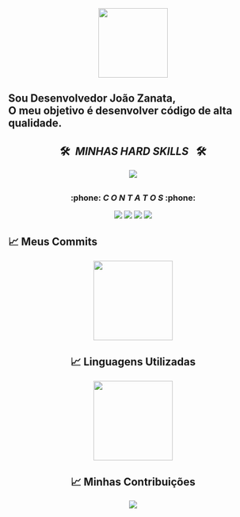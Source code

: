 <div align = "center">
  <img height = "140px" src = "https://user-images.githubusercontent.com/92947069/183311882-d6cec5b0-18e8-48cf-a551-098f295fbce5.gif" >
</div>

##
<h2>Sou Desenvolvedor João Zanata,<br />
O meu objetivo é desenvolver código de alta qualidade.</h4>


<h2 align="center">🛠️&ensp;<i>MINHAS HARD SKILLS</i> &ensp;🛠️</h2>
<p align="center">
  <a href="https://skillicons.dev">
    <img src="https://skillicons.dev/icons?i=html,css,bootstrap,javascript,typescript,nextjs,react,nodejs,expressjs,postgresql,mongodb,sass,git,github," />
  </a>
</p>

##

<h3 align="center">:phone: <i>C O N T A T O S</i> :phone:</h2>
<div align="center">
  <a href="https://www.youtube.com/channel/UC4HGXEkIXAStEavOjL2KjXg" target="_blank"><img src="https://img.shields.io/badge/YouTube-FF0000?style=for-the-badge&logo=youtube&logoColor=white" target="_blank"></a>
  <a href="https://www.instagram.com/jmmoadm/" target="_blank"><img src="https://img.shields.io/badge/-Instagram-%23E4405F?style=for-the-badge&logo=instagram&logoColor=white" target="_blank"></a>
   <a href = "mailto:darakosmz8@gmail.com"><img src="https://img.shields.io/badge/-Gmail-%23333?style=for-the-badge&logo=gmail&logoColor=white" target="_blank"></a>
  <a href="https://www.linkedin.com/in/joaomarcoszanata/" target="_blank"><img src="https://img.shields.io/badge/-LinkedIn-%230077B5?style=for-the-badge&logo=linkedin&logoColor=white" target="_blank"></a> 
 </div>

##

## :chart_with_upwards_trend: Meus Commits 
<div align='center'>
  
<div align='center'>
<img height="160em" src="https://github-readme-stats-git-masterrstaa-rickstaa.vercel.app/api?username=jmmoz08&show_icons=true&theme=blue-green&include_all_commits=true&count_private=true"/>


## :chart_with_upwards_trend: Linguagens Utilizadas
<div align='centro' >
 
<div align='center'>
<img height="160em" src="https://github-readme-stats-git-masterrstaa-rickstaa.vercel.app/api/top-langs/?username=jmmoz08&layout=compact&langs_count=7&theme=blue-green"/>
</div>

## :chart_with_upwards_trend: Minhas Contribuições
<div align='centro' >
 
<div align='center'>
<a height="140em" href="http://www.github.com/JMMOZ08"><img src="https://github-readme-streak-stats.herokuapp.com/?user=JMMOZ08&stroke=2ea043&background=171717&ring=3382ed&fire=ff6347&currStreakNum=0bd967&currStreakLabel=3382ed&sideNums=0bd967&sideLabels=3382ed&dates=0bd967&hide_border=true" /></a>
</div>

